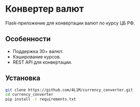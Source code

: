 # Конвертер валют

Flask-приложение для конвертации валют по курсу ЦБ РФ.

## Особенности
- Поддержка 30+ валют.
- Кэширование курсов.
- REST API для конвертации.

## Установка
```bash
git clone https://github.com/4L1M/currency_converter.git
cd currency_converter
pip install -r requirements.txt
